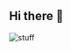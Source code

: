 ## Hi there 👋

<picture>
 <img alt="stuff" src="https://en.wikipedia.org/wiki/Java_(programming_language)#/media/File:Java_programming_language_logo.svg">
</picture>


<!--
**MK629/MK629** is a ✨ _special_ ✨ repository because its `README.md` (this file) appears on your GitHub profile.

Here are some ideas to get you started:

- 🔭 I’m currently working on ...
- 🌱 I’m currently learning ...
- 👯 I’m looking to collaborate on ...
- 🤔 I’m looking for help with ...
- 💬 Ask me about ...
- 📫 How to reach me: ...
- 😄 Pronouns: ...
- ⚡ Fun fact: ...
-->

